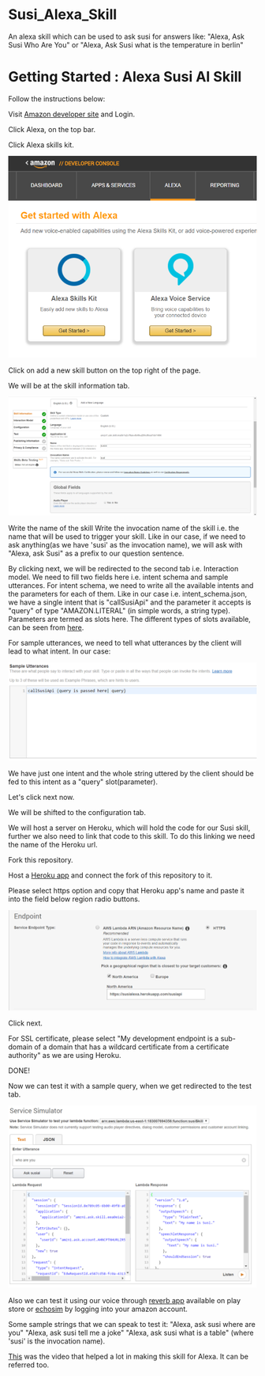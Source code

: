 # Susi_Alexa_Skill
An alexa skill which can be used to ask susi for answers like: "Alexa, Ask Susi Who Are You" or "Alexa, Ask Susi what is the temperature in berlin"

# Getting Started : Alexa Susi AI Skill 

Follow the instructions below:

Visit [Amazon developer site](https://developer.amazon.com) and Login.

Click Alexa, on the top bar.

Click Alexa skills kit.

<img src="./docs/images/alexaSkillsKit.PNG" alt="alt text">

Click on add a new skill button on the top right of the page.

We will be at the skill information tab.

<img src="./docs/images/alexaSkill.PNG" alt="alt text">

Write the name of the skill
Write the invocation name of the skill i.e. the name that will be used to trigger your skill. 
Like in our case, if we need to ask anything(as we have 'susi' as the invocation name), we will ask with "Alexa, ask Susi" as a prefix to our question sentence.

By clicking next, we will be redirected to the second tab i.e. Interaction model.
We need to fill two fields here i.e. intent schema and sample utterances.
For intent schema, we need to write all the available intents and the parameters for each of them. Like in our case i.e. intent_schema.json, we have a single intent 
that is "callSusiApi" and the parameter it accepts is "query" of type "AMAZON.LITERAL" (in simple words, a string type). 
Parameters are termed as slots here. The different types
of slots available, can be seen from [here](https://developer.amazon.com/public/solutions/alexa/alexa-skills-kit/docs/built-in-intent-ref/slot-type-reference). 

For sample utterances, we need to tell what utterances by the client will lead to what intent.
In our case: 

<img src="./docs/images/alexaSkill2.PNG" alt="alt text">

We have just one intent and the whole string uttered by the client should be fed to this intent as a "query" slot(parameter).

Let's click next now.

We will be shifted to the configuration tab.

We will host a server on Heroku, which will hold the code for our Susi skill, further we also need to link that code to this skill. 
To do this linking we need the name of the Heroku url. 

Fork this repository.

Host a [Heroku app](https://dashboard.heroku.com/new-app) and connect the fork of this repository to it.

Please select https option and copy that Heroku app's name and paste it into the field below region radio buttons.

<img src="./docs/images/alexaskill3.PNG" alt="alt text">

Click next.

For SSL certificate, please select "My development endpoint is a sub-domain of a domain that has a wildcard certificate from a certificate authority" as we are using Heroku.

DONE!

Now we can test it with a sample query, when we get redirected to the test tab. 

<img src="./docs/images/alexaSkillTest.PNG" alt="alt text">

Also we can test it using our voice through [reverb app](https://play.google.com/store/apps/details?id=agency.rain.android.alexa&hl=en) available on play store
or [echosim](https://echosim.io/) by logging into your amazon account.     

Some sample strings that we can speak to test it:
"Alexa, ask susi where are you"
"Alexa, ask susi tell me a joke"
"Alexa, ask susi what is a table"
(where 'susi' is the invocation name).

[This](https://www.youtube.com/watch?v=zt9WdE5kR6g) was the video that helped a lot in making this skill for Alexa. It can be referred too.
